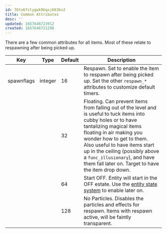 ```yaml
---
id: 76to6fztygwk9bqxj663bx2
title: Common Attributes
desc: ''
updated: 1657646723912
created: 1657646721298
---
```

There are a few common attributes for all items.  Most of these relate to respawning after being picked up.

|Key|Type|Default|Description|
|---|---|---|---|
|spawnflags|integer|16|Respawn.  Set to enable the item to respawn after being picked up.  Set the other `respawn_*` attributes to customize default timers.|
|||32|Floating.  Can prevent items from falling out of the level and is useful to tuck items into cubby holes or to have tantalizing magical items floating in air making you wonder how to get to them.  Also useful to have items start up in the ceiling (possibly above a `func_illusionary`), and have them fall later on.  Target to have the item drop down.|
|||64|Start OFF.  Entity will start in the OFF estate.  Use the [entity state system](https://github.com/JosiahJack/KeepModReadme/wiki/Point-Entities:-Logic-and-Entity-State-System) to enable later on.|
|||128|No Particles.  Disables the particles and effects for respawn.  Items with respawn active, will be faintly transparent.|